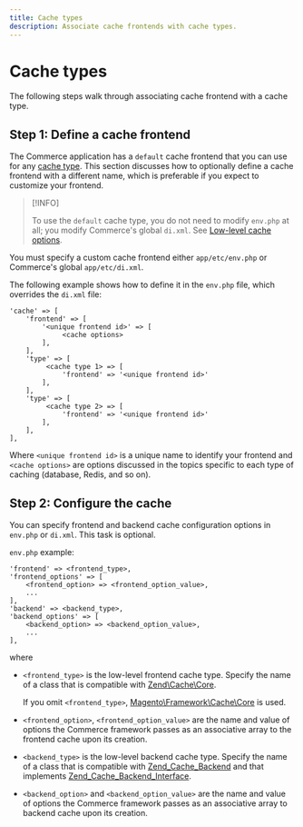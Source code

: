 ```yaml
---
title: Cache types
description: Associate cache frontends with cache types.
---
```

# Cache types

The following steps walk through associating cache frontend with a cache type.

## Step 1: Define a cache frontend

The Commerce application has a `default` cache frontend that you can use for any [cache type](../cli/manage-cache.md#clean-and-flush-cache-types). This section discusses how to optionally define a cache frontend with a different name, which is preferable if you expect to customize your frontend.

>[!INFO]
>
>To use the `default` cache type, you do not need to modify `env.php` at all; you modify Commerce's global `di.xml`. See [Low-level cache options](cache-options.md).

You must specify a custom cache frontend either `app/etc/env.php` or Commerce's global `app/etc/di.xml`.

The following example shows how to define it in the `env.php` file, which overrides the `di.xml` file:

```php?start_inline=1
'cache' => [
    'frontend' => [
        '<unique frontend id>' => [
             <cache options>
        ],
    ],
    'type' => [
         <cache type 1> => [
             'frontend' => '<unique frontend id>'
        ],
    ],
    'type' => [
         <cache type 2> => [
             'frontend' => '<unique frontend id>'
        ],
    ],
],
```

Where `<unique frontend id>` is a unique name to identify your frontend and `<cache options>` are options discussed in the topics specific to each type of caching (database, Redis, and so on).

## Step 2: Configure the cache

You can specify frontend and backend cache configuration options in `env.php` or `di.xml`. This task is optional.

`env.php` example:

```php?start_inline=1
'frontend' => <frontend_type>,
'frontend_options' => [
    <frontend_option> => <frontend_option_value>,
    ...
],
'backend' => <backend_type>,
'backend_options' => [
    <backend_option> => <backend_option_value>,
    ...
],
```

where

- `<frontend_type>` is the low-level frontend cache type. Specify the name of a class that is compatible with [Zend\Cache\Core](https://framework.zend.com/apidoc/1.7/Zend_Cache/Zend_Cache_Core.html).

  If you omit `<frontend_type>`, [Magento\Framework\Cache\Core](https://github.com/magento/magento2/blob/2.4/lib/internal/Magento/Framework/Cache/Core.php) is used.

- `<frontend_option>`, `<frontend_option_value>` are the name and value of options the Commerce framework passes as an associative array to the frontend cache upon its creation.
- `<backend_type>` is the low-level backend cache type. Specify the name of a class that is compatible with [Zend_Cache_Backend](https://framework.zend.com/apidoc/1.7/Zend_Cache/Zend_Cache_Backend/Zend_Cache_Backend.html) and that implements [Zend_Cache_Backend_Interface](https://framework.zend.com/apidoc/1.6/Zend_Cache/Zend_Cache_Backend/Zend_Cache_Backend_Interface.html).
- `<backend_option>` and `<backend_option_value>` are the name and value of options the Commerce framework passes as an associative array to backend cache upon its creation.

